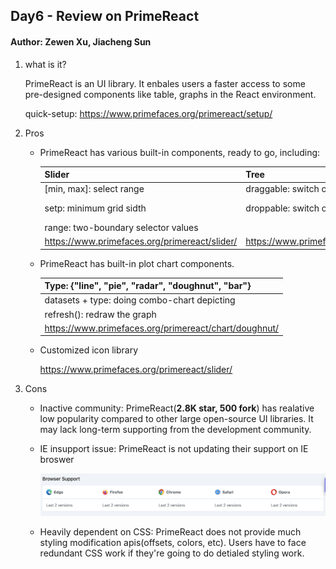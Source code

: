 ## Day6 - Review on PrimeReact

####  Author: Zewen Xu, Jiacheng Sun


1. what is it?

   PrimeReact is an UI library. It enbales users a faster access to some pre-designed components like table, graphs in the React environment.

   quick-setup: https://www.primefaces.org/primereact/setup/

2. Pros

   - PrimeReact has various built-in components, ready to go, including:

     | Slider                                        | Tree                                        | Table                                                        |
     | --------------------------------------------- | ------------------------------------------- | ------------------------------------------------------------ |
     | [min, max]: select range                      | draggable: switch on/off node dragging      | sortFunction: customize sorting behavior                     |
     | setp: minimum grid sidth                      | droppable: switch on/off node dropping      | cellEditValidatorEvent: trigger the validation, value includes {"click", "clur", ...} |
     | range: two-boundary selector values           |                                             | editor: enable cell editor input                             |
     | https://www.primefaces.org/primereact/slider/ | https://www.primefaces.org/primereact/tree/ | https://www.primefaces.org/primereact/datatable/             |

   - PrimeReact has built-in plot chart components.

     | Type: {"line", "pie", "radar", "doughnut", "bar"}     |
     | ----------------------------------------------------- |
     | datasets + type: doing combo-chart depicting          |
     | refresh(): redraw the graph                           |
     | https://www.primefaces.org/primereact/chart/doughnut/ |

   - Customized icon library

     https://www.primefaces.org/primereact/slider/

3. Cons

   - Inactive community: PrimeReact(**2.8K star, 500 fork**) has realative low popularity compared to other large open-source UI libraries. It may lack long-term supporting from the development community.

   - IE insupport issue: PrimeReact is not updating their support on IE broswer

     <img src="./chrome support.png"/>

   - Heavily dependent on CSS: PrimeReact does not provide much styling modification apis(offsets, colors, etc). Users have to face redundant CSS work if they're going to do detialed styling work.

